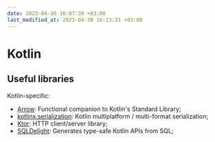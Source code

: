 ```yaml
---
date: 2023-04-30 16:07:39 +03:00
last_modified_at: 2023-04-30 16:13:31 +03:00
---
```


# Kotlin

## Useful libraries

Kotlin-specific:

- [Arrow](https://arrow-kt.io/learn/): Functional companion to Kotlin's Standard Library;
- [kotlinx.serialization](https://github.com/Kotlin/kotlinx.serialization): Kotlin multiplatform / multi-format serialization;
- [Ktor](https://ktor.io/): HTTP client/server library;
- [SQLDelight](https://github.com/cashapp/sqldelight): Generates type-safe Kotlin APIs from SQL;
